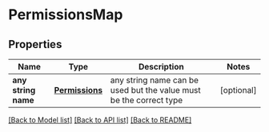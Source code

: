 # PermissionsMap


## Properties
Name | Type | Description | Notes
------------ | ------------- | ------------- | -------------
**any string name** | [**Permissions**](Permissions.md) | any string name can be used but the value must be the correct type | [optional]

[[Back to Model list]](../README.md#documentation-for-models) [[Back to API list]](../README.md#documentation-for-api-endpoints) [[Back to README]](../README.md)



